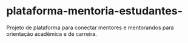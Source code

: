 # plataforma-mentoria-estudantes-
Projeto de plataforma para conectar mentores e mentorandos para orientação acadêmica e de carreira.

